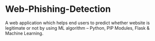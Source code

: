 # Web-Phishing-Detection
A web application which helps end users to predict whether website is legitimate or not by using ML algorithm – Python, PIP Modules, Flask &amp; Machine Learning.
